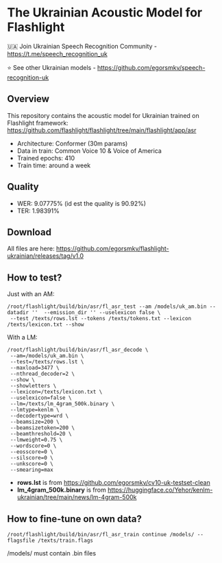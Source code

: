 # The Ukrainian Acoustic Model for Flashlight

🇺🇦 Join Ukrainian Speech Recognition Community - https://t.me/speech_recognition_uk

⭐ See other Ukrainian models - https://github.com/egorsmkv/speech-recognition-uk

## Overview

This repository contains the acoustic model for Ukrainian trained on Flashlight framework: https://github.com/flashlight/flashlight/tree/main/flashlight/app/asr

- Architecture: Conformer (30m params)
- Data in train: Common Voice 10 & Voice of America
- Trained epochs: 410
- Train time: around a week

## Quality

- WER: 9.07775% (id est the quality is 90.92%)
- TER: 1.98391%

## Download

All files are here: https://github.com/egorsmkv/flashlight-ukrainian/releases/tag/v1.0

## How to test?

Just with an AM:

```
/root/flashlight/build/bin/asr/fl_asr_test --am /models/uk_am.bin --datadir ''  --emission_dir '' --uselexicon false \
 --test /texts/rows.lst --tokens /texts/tokens.txt --lexicon /texts/lexicon.txt --show
 ```
 
 With a LM:
 
 ```
 /root/flashlight/build/bin/asr/fl_asr_decode \
  --am=/models/uk_am.bin \
  --test=/texts/rows.lst \
  --maxload=3477 \
  --nthread_decoder=2 \
  --show \
  --showletters \
  --lexicon=/texts/lexicon.txt \
  --uselexicon=false \
  --lm=/texts/lm_4gram_500k.binary \
  --lmtype=kenlm \
  --decodertype=wrd \
  --beamsize=200 \
  --beamsizetoken=200 \
  --beamthreshold=20 \
  --lmweight=0.75 \
  --wordscore=0 \
  --eosscore=0 \
  --silscore=0 \
  --unkscore=0 \
  --smearing=max
 ```

- **rows.lst** is from https://github.com/egorsmkv/cv10-uk-testset-clean
- **lm_4gram_500k.binary** is from https://huggingface.co/Yehor/kenlm-ukrainian/tree/main/news/lm-4gram-500k

## How to fine-tune on own data?

```
/root/flashlight/build/bin/asr/fl_asr_train continue /models/ --flagsfile /texts/train.flags
```

/models/ must contain .bin files

